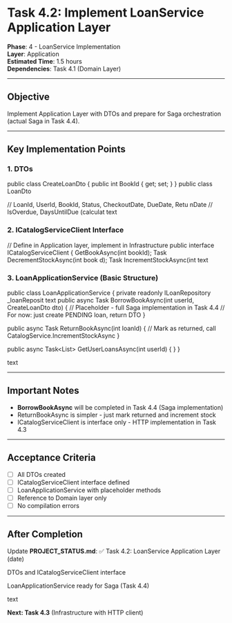 # Task 4.2: Implement LoanService Application Layer

**Phase**: 4 - LoanService Implementation  
**Layer**: Application  
**Estimated Time**: 1.5 hours  
**Dependencies**: Task 4.1 (Domain Layer)

---

## Objective

Implement Application Layer with DTOs and prepare for Saga orchestration (actual Saga in Task 4.4).

---

## Key Implementation Points

### 1. DTOs

public class CreateLoanDto { public int BookId { get; set; } }
public class LoanDto

// LoanId, UserId, BookId, Status, CheckoutDate, DueDate, Retu
nDate // IsOverdue, DaysUntilDue (calculat
text

### 2. ICatalogServiceClient Interface

// Define in Application layer, implement in Infrastructure
public interface ICatalogServiceClient
{
<BookDto> GetBookAsync(int bookId);
Task DecrementStockAsync(int book
d); Task IncrementStockAsync(int
text

### 3. LoanApplicationService (Basic Structure)

public class LoanApplicationService
{
private readonly ILoanRepository _loanReposit
text
public async Task<LoanDto> BorrowBookAsync(int userId, CreateLoanDto dto)
{
    // Placeholder - full Saga implementation in Task 4.4
    // For now: just create PENDING loan, return DTO
}

public async Task ReturnBookAsync(int loanId)
{
    // Mark as returned, call CatalogService.IncrementStockAsync
}

public async Task<List<LoanDto>> GetUserLoansAsync(int userId) { }
}

text

---

## Important Notes

- **BorrowBookAsync** will be completed in Task 4.4 (Saga implementation)
- ReturnBookAsync is simpler - just mark returned and increment stock
- ICatalogServiceClient is interface only - HTTP implementation in Task 4.3

---

## Acceptance Criteria

- [ ] All DTOs created
- [ ] ICatalogServiceClient interface defined
- [ ] LoanApplicationService with placeholder methods
- [ ] Reference to Domain layer only
- [ ] No compilation errors

---

## After Completion

Update **PROJECT_STATUS.md**:
✅ Task 4.2: LoanService Application Layer (date)

DTOs and ICatalogServiceClient interface

LoanApplicationService ready for Saga (Task 4.4)

text

**Next: Task 4.3** (Infrastructure with HTTP client)
